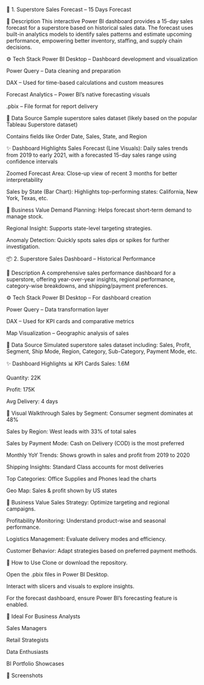 
🔮 1. Superstore Sales Forecast – 15 Days Forecast

📌 Description
This interactive Power BI dashboard provides a 15-day sales forecast for a superstore based on historical sales data. The forecast uses built-in analytics models to identify sales patterns and estimate upcoming performance, empowering better inventory, staffing, and supply chain decisions.

⚙️ Tech Stack
Power BI Desktop – Dashboard development and visualization

Power Query – Data cleaning and preparation

DAX – Used for time-based calculations and custom measures

Forecast Analytics – Power BI’s native forecasting visuals

.pbix – File format for report delivery

📂 Data Source
Sample superstore sales dataset (likely based on the popular Tableau Superstore dataset)

Contains fields like Order Date, Sales, State, and Region

✨ Dashboard Highlights
Sales Forecast (Line Visuals):
Daily sales trends from 2019 to early 2021, with a forecasted 15-day sales range using confidence intervals

Zoomed Forecast Area:
Close-up view of recent 3 months for better interpretability

Sales by State (Bar Chart):
Highlights top-performing states: California, New York, Texas, etc.

💼 Business Value
Demand Planning: Helps forecast short-term demand to manage stock.

Regional Insight: Supports state-level targeting strategies.

Anomaly Detection: Quickly spots sales dips or spikes for further investigation.

📦 2. Superstore Sales Dashboard – Historical Performance

📌 Description
A comprehensive sales performance dashboard for a superstore, offering year-over-year insights, regional performance, category-wise breakdowns, and shipping/payment preferences.

⚙️ Tech Stack
Power BI Desktop – For dashboard creation

Power Query – Data transformation layer

DAX – Used for KPI cards and comparative metrics

Map Visualization – Geographic analysis of sales

📂 Data Source
Simulated superstore sales dataset including:
Sales, Profit, Segment, Ship Mode, Region, Category, Sub-Category, Payment Mode, etc.

✨ Dashboard Highlights
📊 KPI Cards
Sales: 1.6M

Quantity: 22K

Profit: 175K

Avg Delivery: 4 days

📌 Visual Walkthrough
Sales by Segment: Consumer segment dominates at 48%

Sales by Region: West leads with 33% of total sales

Sales by Payment Mode: Cash on Delivery (COD) is the most preferred

Monthly YoY Trends: Shows growth in sales and profit from 2019 to 2020

Shipping Insights: Standard Class accounts for most deliveries

Top Categories: Office Supplies and Phones lead the charts

Geo Map: Sales & profit shown by US states

💼 Business Value
Sales Strategy: Optimize targeting and regional campaigns.

Profitability Monitoring: Understand product-wise and seasonal performance.

Logistics Management: Evaluate delivery modes and efficiency.

Customer Behavior: Adapt strategies based on preferred payment methods.

📂 How to Use
Clone or download the repository.

Open the .pbix files in Power BI Desktop.

Interact with slicers and visuals to explore insights.

For the forecast dashboard, ensure Power BI’s forecasting feature is enabled.

🧠 Ideal For
Business Analysts

Sales Managers

Retail Strategists

Data Enthusiasts

BI Portfolio Showcases

📸 Screenshots
